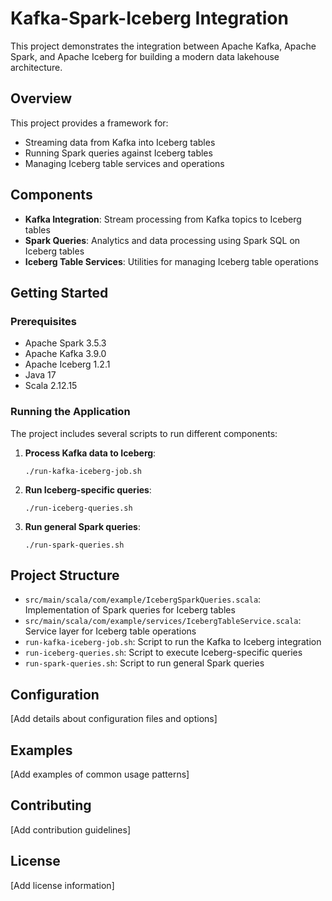 # Kafka-Spark-Iceberg Integration

This project demonstrates the integration between Apache Kafka, Apache Spark, and Apache Iceberg for building a modern data lakehouse architecture.

## Overview

This project provides a framework for:
- Streaming data from Kafka into Iceberg tables
- Running Spark queries against Iceberg tables
- Managing Iceberg table services and operations

## Components

- **Kafka Integration**: Stream processing from Kafka topics to Iceberg tables
- **Spark Queries**: Analytics and data processing using Spark SQL on Iceberg tables
- **Iceberg Table Services**: Utilities for managing Iceberg table operations

## Getting Started

### Prerequisites

- Apache Spark 3.5.3
- Apache Kafka 3.9.0
- Apache Iceberg 1.2.1
- Java 17
- Scala 2.12.15

### Running the Application

The project includes several scripts to run different components:

1. **Process Kafka data to Iceberg**:
   ```
   ./run-kafka-iceberg-job.sh
   ```

2. **Run Iceberg-specific queries**:
   ```
   ./run-iceberg-queries.sh
   ```

3. **Run general Spark queries**:
   ```
   ./run-spark-queries.sh
   ```

## Project Structure

- `src/main/scala/com/example/IcebergSparkQueries.scala`: Implementation of Spark queries for Iceberg tables
- `src/main/scala/com/example/services/IcebergTableService.scala`: Service layer for Iceberg table operations
- `run-kafka-iceberg-job.sh`: Script to run the Kafka to Iceberg integration
- `run-iceberg-queries.sh`: Script to execute Iceberg-specific queries
- `run-spark-queries.sh`: Script to run general Spark queries

## Configuration

[Add details about configuration files and options]

## Examples

[Add examples of common usage patterns]

## Contributing

[Add contribution guidelines]

## License

[Add license information] 